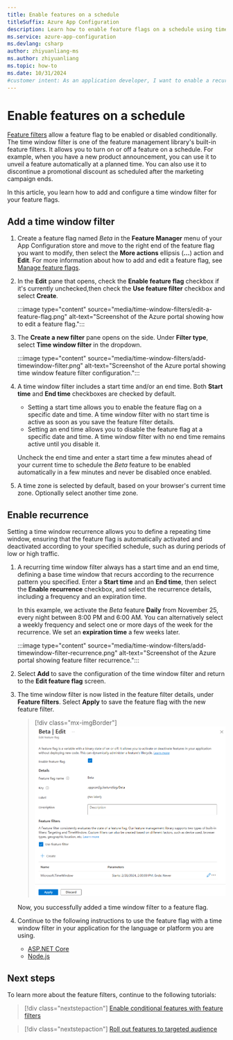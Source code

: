 ```yaml
---
title: Enable features on a schedule
titleSuffix: Azure App Configuration
description: Learn how to enable feature flags on a schedule using time window filters in Azure App Configuration.
ms.service: azure-app-configuration
ms.devlang: csharp
author: zhiyuanliang-ms
ms.author: zhiyuanliang
ms.topic: how-to
ms.date: 10/31/2024
#customer intent: As an application developer, I want to enable a recurring time window filter in a feature flag so that I can enable or disable features on a schedule.
---
```


# Enable features on a schedule

[Feature filters](./howto-feature-filters.md#what-is-a-feature-filter) allow a feature flag to be enabled or disabled conditionally. The time window filter is one of the feature management library's built-in feature filters. It allows you to turn on or off a feature on a schedule. For example, when you have a new product announcement, you can use it to unveil a feature automatically at a planned time. You can also use it to discontinue a promotional discount as scheduled after the marketing campaign ends.

In this article, you learn how to add and configure a time window filter for your feature flags.

## Add a time window filter

1. Create a feature flag named *Beta* in the **Feature Manager** menu of your App Configuration store and move to the right end of the feature flag you want to modify, then select the **More actions** ellipsis (**...**) action and **Edit**. For more information about how to add and edit a feature flag, see [Manage feature flags](./manage-feature-flags.md).

1. In the **Edit** pane that opens, check the **Enable feature flag** checkbox if it's currently unchecked,then check the **Use feature filter** checkbox and select **Create**.

    :::image type="content" source="media/time-window-filters/edit-a-feature-flag.png" alt-text="Screenshot of the Azure portal showing how to edit a feature flag.":::

1. The **Create a new filter** pane opens on the side. Under **Filter type**, select **Time window filter** in the dropdown.

    :::image type="content" source="media/time-window-filters/add-timewindow-filter.png" alt-text="Screenshot of the Azure portal showing time window feature filter configuration.":::

1. A time window filter includes a start time and/or an end time. Both **Start time** and **End time** checkboxes are checked by default.
   - Setting a start time allows you to enable the feature flag on a specific date and time. A time window filter with no start time is active as soon as you save the feature filter details. 
   - Setting an end time allows you to disable the feature flag at a specific date and time. A time window filter with no end time remains active until you disable it. 

   Uncheck the end time and enter a start time a few minutes ahead of your current time to schedule the *Beta* feature to be enabled automatically in a few minutes and never be disabled once enabled.

1. A time zone is selected by default, based on your browser's current time zone. Optionally select another time zone.

## Enable recurrence

Setting a time window recurrence allows you to define a repeating time window, ensuring that the feature flag is automatically activated and deactivated according to your specified schedule, such as during periods of low or high traffic. 

1. A recurring time window filter always has a start time and an end time, defining a base time window that recurs according to the recurrence pattern you specified. Enter a **Start time** and an **End time**, then select the **Enable recurrence** checkbox, and select the recurrence details, including a frequency and an expiration time.

   In this example, we activate the *Beta* feature **Daily** from November 25, every night between 8:00 PM and 6:00 AM. You can alternatively select a weekly frequency and select one or more days of the week for the recurrence. We set an **expiration time** a few weeks later.

    :::image type="content" source="media/time-window-filters/add-timewindow-filter-recurrence.png" alt-text="Screenshot of the Azure portal showing feature filter recurrence.":::


1. Select **Add** to save the configuration of the time window filter and return to the **Edit feature flag** screen.

1. The time window filter is now listed in the feature filter details, under **Feature filters**. Select **Apply** to save the feature flag with the new feature filter.

    > [!div class="mx-imgBorder"]
    > ![Screenshot of the Azure portal, applying new time window filter.](./media/time-window-filters/feature-flag-edit-apply-timewindow-filter.png)

    Now, you successfully added a time window filter to a feature flag.

1. Continue to the following instructions to use the feature flag with a time window filter in your application for the language or platform you are using.

    - [ASP.NET Core](./howto-timewindow-filter-aspnet-core.md)
    - [Node.js](./howto-timewindow-filter-javascript.md)

## Next steps

To learn more about the feature filters, continue to the following tutorials:

> [!div class="nextstepaction"]
> [Enable conditional features with feature filters](./howto-feature-filters.md)

> [!div class="nextstepaction"]
> [Roll out features to targeted audience](./howto-targetingfilter.md)
